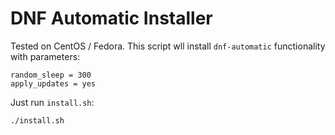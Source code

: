 # DNF Automatic Installer

Tested on CentOS / Fedora. This script wll install `dnf-automatic` functionality with parameters:

```
random_sleep = 300
apply_updates = yes
```

Just run `install.sh`:

```
./install.sh
```
